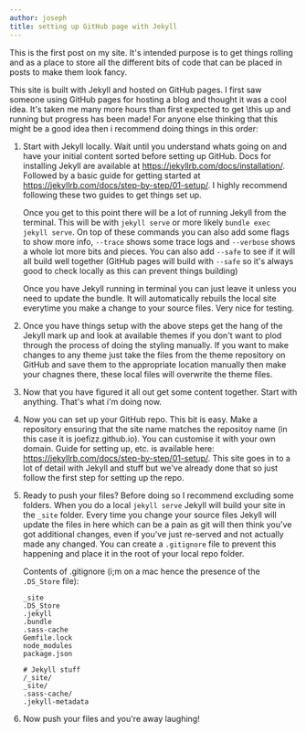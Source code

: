 ```yaml
---
author: joseph
title: setting up GitHub page with Jekyll
---
```

This is the first post on my site.  It's intended purpose is to get things rolling and as a place to store all the different bits of code that can be placed in posts to make them look fancy.

This site is built with Jekyll and hosted on GitHub pages.  I first saw someone using GitHub pages for hosting a blog and thought it was a cool idea.  It's taken me many more hours than first expected to get \this up and running but progress has been made!  For anyone else thinking that this might be a good idea then i recommend doing things in this order:

<!-- This is a numbered list-->
1.  Start with Jekyll locally.  Wait until you understand whats going on and have your initial content sorted before setting up GitHub. Docs for installing Jekyll are available at <https://jekyllrb.com/docs/installation/>. Followed by a basic guide for getting started at <https://jekyllrb.com/docs/step-by-step/01-setup/>.  I highly recommend following these two guides to get things set up.
 
    Once you get to this point there will be a lot of running Jekyll from the terminal.  This will be with `jekyll serve` or more likely `bundle exec jekyll serve`.  On top of these commands you can also add some flags to show more info, `--trace` shows some trace logs and `--verbose` shows a whole lot more bits and pieces.  You can also add `--safe` to see if it will all build well together (GitHub pages will build with `--safe` so it's always good to check locally as this can prevent things building)

    Once you have Jekyll running in terminal you can just leave it unless you need to update the bundle.  It will automatically rebuils the local site everytime you make a change to your source files.  Very nice for testing.
    
1.  Once you have things setup with the above steps get the hang of the Jekyll mark up and look at available themes if you don't want to plod through the process of doing the styling manually.  If you want to make changes to any theme just take the files from the theme repository on GitHub and save them to the appropriate location manually then make your chagnes there, these local files will overwrite the theme files.

2.  Now that you have figured it all out get some content together.  Start with anything.  That's what i'm doing now.

3.  Now you can set up your GitHub repo. This bit is easy.  Make a repository ensuring that the site name matches the repositoy name (in this case it is joefizz.github.io).  You can customise it with your own domain.  Guide for setting up, etc. is available here: https://jekyllrb.com/docs/step-by-step/01-setup/.  This site goes in to a lot of detail with Jekyll and stuff but we've already done that so just follow the first step for setting up the repo.

4.  Ready to push your files?  Before doing so I recommend excluding some folders.  When you do a local `jekyll serve` Jekyll will build your site in the `_site` folder.  Every time you change your source files Jekyll will update the files in here which can be a pain as git will then think you've got additional changes, even if you've just re-served and not actually made any changed.  You can create a `.gitignore` file to prevent this happening and place it in the root of your local repo folder. 

    Contents of .gitignore (i;m on a mac hence the presence of the `.DS_Store` file):

    ```
    _site
    .DS_Store
    .jekyll
    .bundle
    .sass-cache
    Gemfile.lock
    node_modules
    package.json

    # Jekyll stuff
    /_site/
    _site/
    .sass-cache/
    .jekyll-metadata
    ```

5.  Now push your files and you're away laughing!


